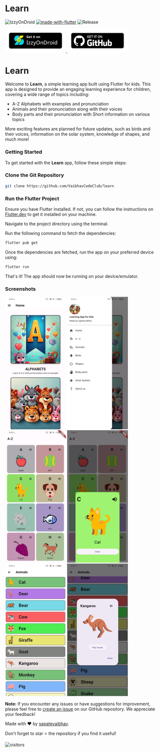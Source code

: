 # Learn
![IzzyOnDroid](https://img.shields.io/endpoint?url=https://apt.izzysoft.de/fdroid/api/v1/shield/vdrs.sappu.lafk.learn)
[![made-with-flutter](https://img.shields.io/badge/Made%20with-Flutter-1f425f.svg)](https://flutter.dev/) ![Release](https://img.shields.io/github/v/release/VaibhavCodeClub/learn)  <br>

<a href="https://android.izzysoft.de/repo/apk/vdrs.sappu.lafk.learn"> <img src='readme/IzzyOnDroid.png' width='200'/> </a> 
<a href="https://github.com/VaibhavCodeClub/learn/releases"> <img src='readme/GitHub.png' width='200'/> </a> <br>

# Learn 

Welcome to **Learn**, a simple learning app built using Flutter for kids. This app is designed to provide an engaging learning experience for children, covering a wide range of topics including:

- A-Z Alphabets with examples and pronunciation
- Animals and their pronunciation along with their voices
- Body parts and their pronunciation with Short information on various topics

More exciting features are planned for future updates, such as birds and their voices, information on the solar system, knowledge of shapes, and much more!

### Getting Started

To get started with the **Learn** app, follow these simple steps:

### Clone the Git Repository

```bash
git clone https://github.com/VaibhavCodeClub/learn
```
### Run the Flutter Project

Ensure you have Flutter installed. If not, you can follow the instructions on [Flutter.dev](https://flutter.dev/) to get it installed on your machine.

Navigate to the project directory using the terminal.

Run the following command to fetch the dependencies:
```bash 
flutter pub get
```
Once the dependencies are fetched, run the app on your preferred device using:
```bash
flutter run
```
That's it! The app should now be running on your device/emulator.

### Screenshots

<img src='readme/one.png' width='200'/> <img src='readme/two.png' width='200'/> <img src='readme/three.png' width='200'/> <img src='readme/four.png' width='200'/><img src='readme/five.png' width='200'/> <img src='readme/six.png' width='200'/>


**Note:** If you encounter any issues or have suggestions for improvement, please feel free to [create an issue](https://github.com/VaibhavCodeClub/learn/issues/new/choose) on our GitHub repository. We appreciate your feedback!

Made with ❤️ by [sapatevaibhav](https://github.com/sapatevaibhav).

Don't forget to star ⭐ the repository if you find it useful!
<!-- Hits since 10 May 2024 00:20 IST -->
![visitors](https://hits.sh/github.com/sapatevaibhav.learn/hits.svg)
